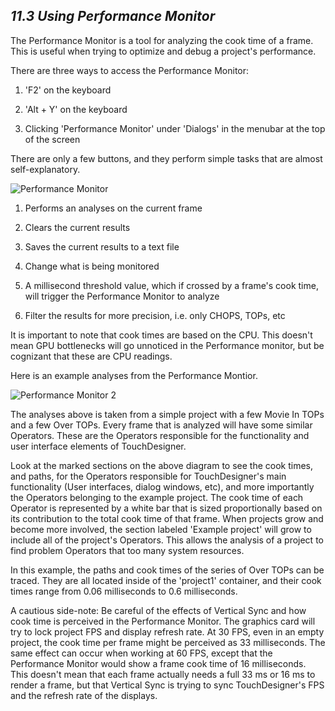 ## *11.3 Using Performance Monitor*

The Performance Monitor is a tool for analyzing the cook time of a frame. This is useful when trying to optimize and debug a project's performance.

There are three ways to access the Performance Monitor: 

1. 'F2' on the keyboard

2. 'Alt + Y' on the keyboard

3. Clicking 'Performance Monitor' under 'Dialogs' in the menubar at the top of the screen


There are only a few buttons, and they perform simple tasks that are almost self-explanatory.

![Performance Monitor](images/11.3/performance-monitor-1.png)

1. Performs an analyses on the current frame

2. Clears the current results

3. Saves the current results to a text file

4. Change what is being monitored

5. A millisecond threshold value, which if crossed by a frame's cook time, will trigger the Performance Monitor to analyze

6. Filter the results for more precision, i.e. only CHOPS, TOPs, etc


It is important to note that cook times are based on the CPU. This doesn't mean GPU bottlenecks will go unnoticed in the Performance monitor, but be cognizant that these are CPU readings. 

Here is an example analyses from the Performance Montior.

![Performance Monitor 2](images/11.3/performance-monitor-2.png)

The analyses above is taken from a simple project with a few Movie In TOPs and a few Over TOPs. Every frame that is analyzed will have some similar Operators. These are the Operators responsible for the functionality and user interface elements of TouchDesigner.

Look at the marked sections on the above diagram to see the cook times, and paths, for the Operators responsible for TouchDesigner's main functionality (User interfaces, dialog windows, etc), and more importantly the Operators belonging to the example project. The cook time of each Operator is represented by a white bar that is sized proportionally based on its contribution to the total cook time of that frame. When projects grow and become more involved, the section labeled 'Example project' will grow to include all of the project's Operators. This allows the analysis of a project to find problem Operators that too many system resources. 

In this example, the paths and cook times of the series of Over TOPs can be traced. They are all located inside of the 'project1' container, and their cook times range from 0.06 milliseconds to 0.6 milliseconds.  

A cautious side-note: Be careful of the effects of Vertical Sync and how cook time is perceived in the Performance Monitor. The graphics card will try to lock project FPS and display refresh rate. At 30 FPS, even in an empty project, the cook time per frame might be perceived as 33 milliseconds. The same effect can occur when working at 60 FPS, except that the Performance Monitor would show a frame cook time of 16 milliseconds. This doesn't mean that each frame actually needs a full 33 ms or 16 ms to render a frame, but that Vertical Sync is trying to sync TouchDesigner's FPS and the refresh rate of the displays. 
